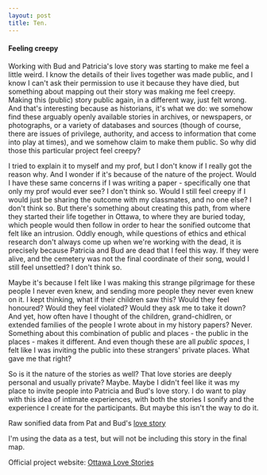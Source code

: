 ```yaml
---
layout: post
title: Ten.
---
```


#### Feeling creepy

Working with Bud and Patricia's love story was starting to make me feel a little weird. I know the details of their lives together was made public, and I know I can't ask their permission to use it because they have died,  but something about  mapping out their story was making me feel creepy. Making this (public) story public again, in a different way, just felt wrong. And that's interesting because as historians, it's what we do: we somehow find these arguably openly available stories in archives, or newspapers, or photographs, or a variety of databases and sources (though of course, there are issues of privilege, authority, and access to information that come into play at times), and we somehow claim to make them public. So why did those this particular project feel creepy?

I tried to explain it to myself and my prof, but I don't know if I really got the reason why. And I wonder if it's because of the nature of the project. Would I have these same concerns if I was writing a paper - specifically one that only my prof would ever see? I don't think so. Would I still feel creepy if I would just be sharing the outcome with my classmates, and no one else? I don't think so. But there's something about creating this path, from where they started their life together in Ottawa, to where they are buried today, which people would then follow in order to hear the sonified outcome that felt like an intrusion. Oddly enough, while questions of ethics and ethical research don't always come up when we're working with the dead, it is precisely because Patricia and Bud are dead that I feel this way. If they were alive, and the cemetery was not the final coordinate of their song, would I still feel unsettled? I don't think so.

Maybe it's because I felt like I was making this strange pilgrimage for these people I never even knew, and sending more people they never even knew on it. I kept thinking, what if their children saw this? Would they feel honoured? Would they feel violated? Would they ask me to take it down? And yet, how often have I thought of the children, grand-chidlren, or extended families of the people I wrote about in my history papers? Never. Something about this combination of public and places - the public in the places - makes it different. And even though these are all *public spaces*, I felt like I was inviting the public into these strangers' private places. What gave me that right?

So is it the nature of the stories as well? That love stories are deeply personal and usually private? Maybe. Maybe I didn't feel like it was my place to invite people into Patricia and Bud's love story. I do want to play with this idea of intimate experiences, with both the stories I sonify and the experience I create for the participants. But maybe this isn't the way to do it.

Raw sonified data from Pat and Bud's [love story](www.soundcloud.com/user-343498114/pat-and-bud)

I'm using the data as a test, but will not be including this story in the final map.

Official project website: [Ottawa Love Stories](www.ottlovestories.wordpress.com)
